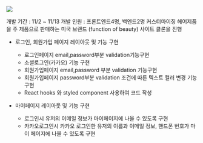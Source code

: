 ![](https://images.velog.io/images/chloeee/post/d0d36bbf-b110-4eb3-86be-f0352dc99f56/%E1%84%89%E1%85%B3%E1%84%8F%E1%85%B3%E1%84%85%E1%85%B5%E1%86%AB%E1%84%89%E1%85%A3%E1%86%BA%202020-11-14%20%E1%84%8B%E1%85%A9%E1%84%92%E1%85%AE%206.28.56.png)

개발 기간 : 11/2 ~ 11/13
개발 인원 : 프론트엔드4명, 백엔드2명
커스터마이징 헤어제품을 주 제품으로 판매하는 미국 브랜드 (function of beauty) 사이트 클론을 진행

- 로그인, 회원가입 페이지 레이아웃 및 기능 구현
    - 로그인페이지 email,password부분 validation기능구현
    - 소셜로그인(카카오) 기능 구현
    - 회원가입페이지 email,password 부분 validation 기능구현
    - 회원가입페이지 password부분 validation 조건에 따른 텍스트 컬러 변경 기능 구현
    - React hooks 와 styled component 사용하여 코드 작성

- 마이페이지 레이아웃 및 기능 구현
    - 로그인시 유저의 이메일 정보가 마이페이지에 나올 수 있도록 구현
    - 카카오로그인시 카카오 로그인한 유저의 이름과 이메일 정보, 핸드폰 번호가 마이 페이지에 나올 수 있도록 구현

